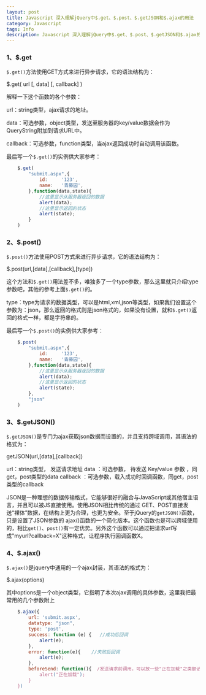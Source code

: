 ```yaml
---
layout: post
title: Javascript 深入理解jQuery中$.get、$.post、$.getJSON和$.ajax的用法
category: Javascript
tags: Info
description: Javascript 深入理解jQuery中$.get、$.post、$.getJSON和$.ajax的用法
---
```


### 1、$.get

`$.get()`方法使用GET方式来进行异步请求，它的语法结构为：

$.get( url [, data] [, callback] )

解释一下这个函数的各个参数：

url：string类型，ajax请求的地址。

data：可选参数，object类型，发送至服务器的key/value数据会作为QueryString附加到请求URL中。

callback：可选参数，function类型，当ajax返回成功时自动调用该函数。

最后写一个`$.get()`的实例供大家参考：

```js
	$.get(
		"submit.aspx",{
			id:     '123',
			name:   '青藤园',
		},function(data,state){
			//这里显示从服务器返回的数据
			alert(data);
			//这里显示返回的状态
			alert(state);
		}
	)
```

### 2、$.post()

`$.post()`方法使用POST方式来进行异步请求，它的语法结构为：

$.post(url,[data],[callback],[type])

这个方法和`$.get()`用法差不多，唯独多了一个type参数，那么这里就只介绍type参数吧，其他的参考上面`$.get()`的。

type：type为请求的数据类型，可以是html,xml,json等类型，如果我们设置这个参数为：json，那么返回的格式则是json格式的，如果没有设置，就和`$.get()`返回的格式一样，都是字符串的。

最后写一个`$.post()`的实例供大家参考：

```js
	$.post(
		"submit.aspx",{
			id:     '123',
			name:   '青藤园',
		},function(data,state){
			//这里显示从服务器返回的数据
			alert(data);
			//这里显示返回的状态
			alert(state);
		},
		"json"
	)
```

### 3、$.getJSON()

`$.getJSON()`是专门为ajax获取json数据而设置的，并且支持跨域调用，其语法的格式为：

getJSON(url,[data],[callback])

url：string类型， 发送请求地址  data ：可选参数， 待发送 Key/value 参数 ，同get，post类型的data callback ：可选参数，载入成功时回调函数，同get，post类型的callback

JSON是一种理想的数据传输格式，它能够很好的融合与JavaScript或其他宿主语言，并且可以被JS直接使用。使用JSON相比传统的通过 GET、POST直接发送“裸体”数据，在结构上更为合理，也更为安全。至于jQuery的`getJSON()`函数，只是设置了JSON参数的 ajax()函数的一个简化版本。这个函数也是可以跨域使用的，相比`get()`、`post()`有一定优势。另外这个函数可以通过把请求url写 成"myurl?callback=X"这种格式，让程序执行回调函数X。

### 4、$.ajax()

`$.ajax()`是jquery中通用的一个ajax封装，其语法的格式为：

$.ajax(options)

其中options是一个object类型，它指明了本次ajax调用的具体参数，这里我把最常用的几个参数附上

```js
	$.ajax({
		url: 'submit.aspx',
		datatype: "json",
		type: 'post',
		success: function (e) {   //成功后回调
			alert(e);
		},
		error: function(e){    //失败后回调
			alert(e);
		},
		beforeSend: function(){  /发送请求前调用，可以放一些"正在加载"之类额话
			alert("正在加载");
		}
	})
```